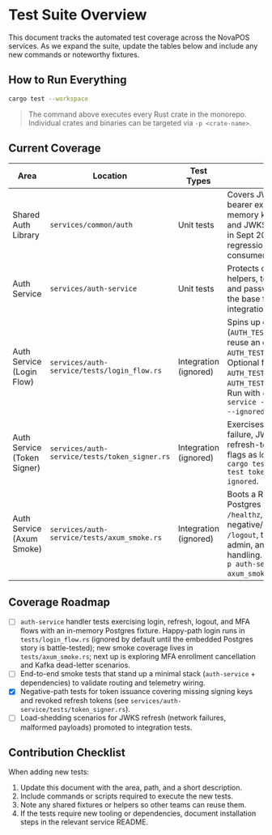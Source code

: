 # Test Suite Overview

This document tracks the automated test coverage across the NovaPOS services. As we expand the suite, update the tables below and include any new commands or noteworthy fixtures.

## How to Run Everything

```bash
cargo test --workspace
```

> The command above executes every Rust crate in the monorepo. Individual crates and binaries can be targeted via `-p <crate-name>`.

## Current Coverage

| Area | Location | Test Types | Notes |
| --- | --- | --- | --- |
| Shared Auth Library | `services/common/auth` | Unit tests | Covers JWT claims parsing, bearer extractor validation, in-memory key store behaviour, and JWKS refresh paths. Added in Sept 2025 to prevent regressions in auth-service consumers. |
| Auth Service | `services/auth-service` | Unit tests | Protects cookie/session helpers, tenant header parsing, and password hashing. Forms the base for deeper handler integration tests. |
| Auth Service (Login Flow) | `services/auth-service/tests/login_flow.rs` | Integration (ignored) | Spins up embedded Postgres (`AUTH_TEST_USE_EMBED=1`) or reuse an existing instance via `AUTH_TEST_DATABASE_URL`. Optional flags: `AUTH_TEST_EMBED_CLEAR_CACHE=1`, `AUTH_TEST_APPLY_MIGRATIONS=1`. Run with `cargo test -p auth-service --test login_flow -- --ignored`. |
| Auth Service (Token Signer) | `services/auth-service/tests/token_signer.rs` | Integration (ignored) | Exercises missing signing key failure, JWKS fallback, and refresh-token reuse. Same env flags as login flow; run with `cargo test -p auth-service --test token_signer -- --ignored`. |
| Auth Service (Axum Smoke) | `services/auth-service/tests/axum_smoke.rs` | Integration (ignored) | Boots a Router with embedded Postgres fixtures to exercise `/healthz`, `/metrics`, `/login` (MFA negative/positive), `/session`, `/logout`, tenant integration-key admin, and webhook/Kafka handling. Run with `cargo test -p auth-service --test axum_smoke -- --ignored`. |

## Coverage Roadmap

- [ ] `auth-service` handler tests exercising login, refresh, logout, and MFA flows with an in-memory Postgres fixture. Happy-path login runs in `tests/login_flow.rs` (ignored by default until the embedded Postgres story is battle-tested); new smoke coverage lives in `tests/axum_smoke.rs`; next up is exploring MFA enrollment cancellation and Kafka dead-letter scenarios.
- [ ] End-to-end smoke tests that stand up a minimal stack (`auth-service` + dependencies) to validate routing and telemetry wiring.
- [x] Negative-path tests for token issuance covering missing signing keys and revoked refresh tokens (see `services/auth-service/tests/token_signer.rs`).
- [ ] Load-shedding scenarios for JWKS refresh (network failures, malformed payloads) promoted to integration tests.

## Contribution Checklist

When adding new tests:

1. Update this document with the area, path, and a short description.
2. Include commands or scripts required to execute the new tests.
3. Note any shared fixtures or helpers so other teams can reuse them.
4. If the tests require new tooling or dependencies, document installation steps in the relevant service README.
